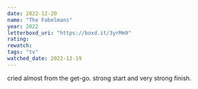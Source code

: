 ```yaml
---
date: 2022-12-20
name: "The Fabelmans"
year: 2022
letterboxd_uri: "https://boxd.it/3yrMm9"
rating: 
rewatch: 
tags: "tv"
watched_date: 2022-12-19
---
```


cried almost from the get-go. strong start and very strong finish.
